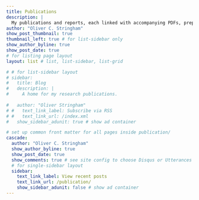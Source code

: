 ```yaml
---
title: Publications
description: |
  My publications and reports, each linked with accompanying PDFs, preprints, and/or news pieces.
author: "Oliver C. Stringham"
show_post_thumbnail: true
thumbnail_left: true # for list-sidebar only
show_author_byline: true
show_post_date: true
# for listing page layout
layout: list # list, list-sidebar, list-grid

# # for list-sidebar layout
# sidebar: 
#   title: Blog
#   description: |
#     A home for my research publications.
    
#   author: "Oliver Stringham"
# #   text_link_label: Subscribe via RSS
# #   text_link_url: /index.xml
#   show_sidebar_adunit: true # show ad container

# set up common front matter for all pages inside publication/
cascade:
  author: "Oliver C. Stringham"
  show_author_byline: true
  show_post_date: true
  show_comments: true # see site config to choose Disqus or Utterances
  # for single-sidebar layout
  sidebar:
    text_link_label: View recent posts
    text_link_url: /publication/
    show_sidebar_adunit: false # show ad container
---
```


